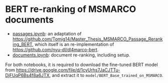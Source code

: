 # BERT re-ranking of MSMARCO documents
- [passages.ipynb](passages.ipynb): an adaptation of https://github.com/Tomjg14/Master_Thesis_MSMARCO_Passage_Reranking_BERT, which itself is an re-implementation of https://github.com/nyu-dl/dl4marco-bert.
- [documents.ipynb](documents.ipynb): document re-ranking, including setup.

For both notebooks, it is required to download the fine-tuned BERT model from https://drive.google.com/file/d/1cyUrhs7JaCJTTu-DjFUqP6Bs4f8a6JTX, and extract it to `model/BERT_Base_trained_on_MSMARCO`.